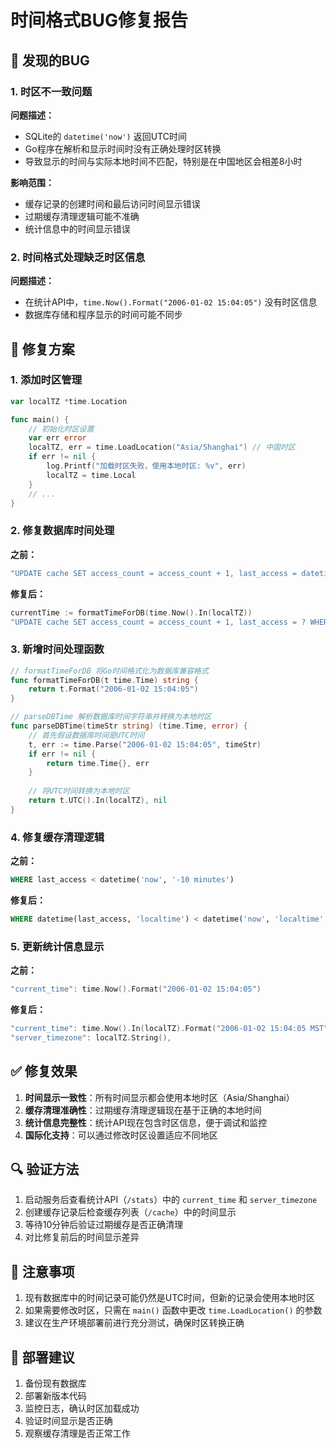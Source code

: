 # 时间格式BUG修复报告

## 🐛 发现的BUG

### 1. 时区不一致问题
**问题描述：**
- SQLite的 `datetime('now')` 返回UTC时间
- Go程序在解析和显示时间时没有正确处理时区转换
- 导致显示的时间与实际本地时间不匹配，特别是在中国地区会相差8小时

**影响范围：**
- 缓存记录的创建时间和最后访问时间显示错误
- 过期缓存清理逻辑可能不准确
- 统计信息中的时间显示错误

### 2. 时间格式处理缺乏时区信息
**问题描述：**
- 在统计API中，`time.Now().Format("2006-01-02 15:04:05")` 没有时区信息
- 数据库存储和程序显示的时间可能不同步

## 🔧 修复方案

### 1. 添加时区管理
```go
var localTZ *time.Location

func main() {
    // 初始化时区设置
    var err error
    localTZ, err = time.LoadLocation("Asia/Shanghai") // 中国时区
    if err != nil {
        log.Printf("加载时区失败，使用本地时区: %v", err)
        localTZ = time.Local
    }
    // ...
}
```

### 2. 修复数据库时间处理
**之前：**
```go
"UPDATE cache SET access_count = access_count + 1, last_access = datetime('now') WHERE url = ?"
```

**修复后：**
```go
currentTime := formatTimeForDB(time.Now().In(localTZ))
"UPDATE cache SET access_count = access_count + 1, last_access = ? WHERE url = ?"
```

### 3. 新增时间处理函数
```go
// formatTimeForDB 将Go时间格式化为数据库兼容格式
func formatTimeForDB(t time.Time) string {
    return t.Format("2006-01-02 15:04:05")
}

// parseDBTime 解析数据库时间字符串并转换为本地时区
func parseDBTime(timeStr string) (time.Time, error) {
    // 首先假设数据库时间是UTC时间
    t, err := time.Parse("2006-01-02 15:04:05", timeStr)
    if err != nil {
        return time.Time{}, err
    }
    
    // 将UTC时间转换为本地时区
    return t.UTC().In(localTZ), nil
}
```

### 4. 修复缓存清理逻辑
**之前：**
```sql
WHERE last_access < datetime('now', '-10 minutes')
```

**修复后：**
```sql
WHERE datetime(last_access, 'localtime') < datetime('now', 'localtime', '-10 minutes')
```

### 5. 更新统计信息显示
**之前：**
```go
"current_time": time.Now().Format("2006-01-02 15:04:05")
```

**修复后：**
```go
"current_time": time.Now().In(localTZ).Format("2006-01-02 15:04:05 MST"),
"server_timezone": localTZ.String(),
```

## ✅ 修复效果

1. **时间显示一致性**：所有时间显示都会使用本地时区（Asia/Shanghai）
2. **缓存清理准确性**：过期缓存清理逻辑现在基于正确的本地时间
3. **统计信息完整性**：统计API现在包含时区信息，便于调试和监控
4. **国际化支持**：可以通过修改时区设置适应不同地区

## 🔍 验证方法

1. 启动服务后查看统计API（`/stats`）中的 `current_time` 和 `server_timezone`
2. 创建缓存记录后检查缓存列表（`/cache`）中的时间显示
3. 等待10分钟后验证过期缓存是否正确清理
4. 对比修复前后的时间显示差异

## 📝 注意事项

1. 现有数据库中的时间记录可能仍然是UTC时间，但新的记录会使用本地时区
2. 如果需要修改时区，只需在 `main()` 函数中更改 `time.LoadLocation()` 的参数
3. 建议在生产环境部署前进行充分测试，确保时区转换正确

## 🚀 部署建议

1. 备份现有数据库
2. 部署新版本代码
3. 监控日志，确认时区加载成功
4. 验证时间显示是否正确
5. 观察缓存清理是否正常工作